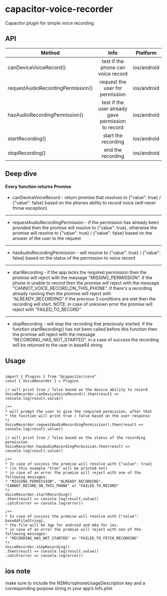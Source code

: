 # capacitor-voice-recorder

Capacitor plugin for simple voice recording

## API

| Method                            | Info                                               | Platform    |
| ----------------------------------|:--------------------------------------------------:|:-----------:|
| canDeviceVoiceRecord()            | test if the phone can voice record                 | ios/android |
| requestAudioRecordingPermission() | request the user for permission                    | ios/android |
| hasAudioRecordingPermission()     | test if the user already gave permission to record | ios/android |
| startRecording()                  | start the recording                                | ios/android |
| stopRecording()                   | end the recording                                  | ios/android |

## Deep dive
#### Every function returns Promise

* canDeviceVoiceRecord - return promise that resolves to {"value": true} / {"value": false} based
  on the phones ability to record voice (will never throw exception)
---
* requestAudioRecordingPermission -  if the permission has already been provided
  then the promise will resolve to {"value": true}, otherwise the promise will resolve
  to {"value": true} / {"value": false} based on the answer of the user to the request
---
* hasAudioRecordingPermission - will resolve to {"value": true} / {"value": false} based on the
  status of the permission to voice record
---
* startRecording - if the app lacks the required permission then
  the promise will reject with the message "MISSING_PERMISSION".
  if the phone is unable to record then the promise will reject
  with the message "CANNOT_VOICE_RECORD_ON_THIS_PHONE".
  if there's a recording already running then the promise will reject with "ALREADY_RECORDING"
  if the previous 3 conditions are met then the recording will start.
  NOTE: in case of unknown error the promise will reject with "FAILED_TO_RECORD"
---
* stopRecording - will stop the recording that previously started. if the function startRecording()
  has not been called before this function then the promise will reject with the message "RECORDING_HAS_NOT_STARTED".
  in a case of success the recording will be returned to the user in base64 string


## Usage


```

import { Plugins } from "@capacitor/core"
const { VoiceRecorder } = Plugins

// will print true / false based on the device ability to record
VoiceRecorder.canDeviceVoiceRecord().then(result => console.log(result.value))

/** 
* will prompt the user to give the required permission, after that
* the function will print true / false based on the user response
*/
VoiceRecorder.requestAudioRecordingPermission().then(result => console.log(result.value))

// will print true / false based on the status of the recording permission
VoiceRecorder.hasAudioRecordingPermission.then(result => console.log(result.value))

/**
* In case of success the promise will resolve with {"value": true}
* (in this example "true" will be printed out)
* in case of an error the promise will reject with one of the following messages:
* "MISSING_PERMISSION", "ALREADY_RECORDING", "CANNOT_RECORD_ON_THIS_PHONE" or "FAILED_TO_RECORD"
*/
VoiceRecorder.startRecording()
.then(result => console.log(result.value))
.catch(error => console.log(error))

/**
* In case of success the promise will resolve with {"value": base64FileString},
* the file will be 3gp for android and m4a for ios.
* in case of an error the promise will reject with one of the following messages:
* "RECORDING_HAS_NOT_STARTED" or "FAILED_TO_FETCH_RECORDING"
*/
VoiceRecorder.stopRecording()
.then(result => console.log(result.value))
.catch(error => console.log(error))

```

## ios note
make sure to include the NSMicrophoneUsageDescription key
and a corresponding purpose string in your app’s Info.plist